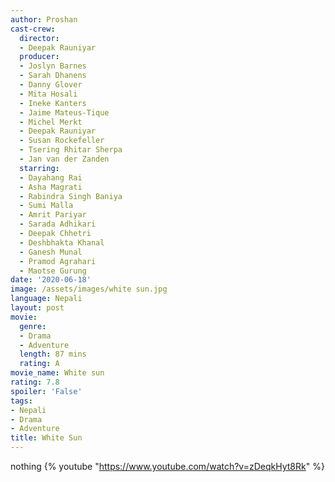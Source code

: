 ```yaml
---
author: Proshan
cast-crew:
  director:
  - Deepak Rauniyar
  producer:
  - Joslyn Barnes
  - Sarah Dhanens
  - Danny Glover
  - Mita Hosali
  - Ineke Kanters
  - Jaime Mateus-Tique
  - Michel Merkt
  - Deepak Rauniyar
  - Susan Rockefeller
  - Tsering Rhitar Sherpa
  - Jan van der Zanden
  starring:
  - Dayahang Rai
  - Asha Magrati
  - Rabindra Singh Baniya
  - Sumi Malla
  - Amrit Pariyar
  - Sarada Adhikari
  - Deepak Chhetri
  - Deshbhakta Khanal
  - Ganesh Munal
  - Pramod Agrahari
  - Maotse Gurung
date: '2020-06-18'
image: /assets/images/white sun.jpg
language: Nepali
layout: post
movie:
  genre:
  - Drama
  - Adventure
  length: 87 mins
  rating: A
movie_name: White sun
rating: 7.8
spoiler: 'False'
tags:
- Nepali
- Drama
- Adventure
title: White Sun
---
```


nothing 
{% youtube "https://www.youtube.com/watch?v=zDeqkHyt8Rk" %}